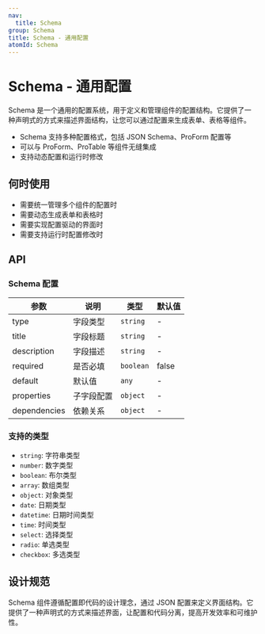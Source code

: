 ```yaml
---
nav:
  title: Schema
group: Schema
title: Schema - 通用配置
atomId: Schema
---
```


# Schema - 通用配置

Schema 是一个通用的配置系统，用于定义和管理组件的配置结构。它提供了一种声明式的方式来描述界面结构，让您可以通过配置来生成表单、表格等组件。

- Schema 支持多种配置格式，包括 JSON Schema、ProForm 配置等
- 可以与 ProForm、ProTable 等组件无缝集成
- 支持动态配置和运行时修改

## 何时使用

- 需要统一管理多个组件的配置时
- 需要动态生成表单和表格时
- 需要实现配置驱动的界面时
- 需要支持运行时配置修改时

## API

### Schema 配置

| 参数         | 说明       | 类型      | 默认值 |
| ------------ | ---------- | --------- | ------ |
| type         | 字段类型   | `string`  | -      |
| title        | 字段标题   | `string`  | -      |
| description  | 字段描述   | `string`  | -      |
| required     | 是否必填   | `boolean` | false  |
| default      | 默认值     | `any`     | -      |
| properties   | 子字段配置 | `object`  | -      |
| dependencies | 依赖关系   | `object`  | -      |

### 支持的类型

- `string`: 字符串类型
- `number`: 数字类型
- `boolean`: 布尔类型
- `array`: 数组类型
- `object`: 对象类型
- `date`: 日期类型
- `datetime`: 日期时间类型
- `time`: 时间类型
- `select`: 选择类型
- `radio`: 单选类型
- `checkbox`: 多选类型

## 设计规范

Schema 组件遵循配置即代码的设计理念，通过 JSON 配置来定义界面结构。它提供了一种声明式的方式来描述界面，让配置和代码分离，提高开发效率和可维护性。
